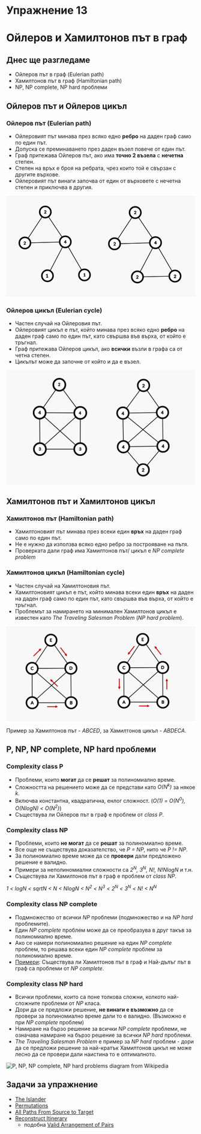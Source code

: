 # Упражнение 13

# Ойлеров и Хамилтонов път в граф

## Днес ще разгледаме

- Ойлеров път в граф (Eulerian path)
- Хамилтонов път в граф (Hamiltonian path)
- NP, NP complete, NP hard проблеми
  
## Ойлеров път и Ойлеров цикъл 

### Ойлеров път (Eulerian path)

- Ойлеровият път минава през всяко едно **ребро** на даден граф само по един път.
- Допуска се преминаването през даден възел повече от един път.
- Граф притежава Ойлеров път, ако има **точно 2 възела** с **нечетна** степен.
- Степен на връх е броя на ребрата, чрез които той е свързан с другите върхове.
- Ойлеровият път винаги започва от един от върховете с нечетна степен и приключва в другия.

![Simple Eulerian path and cycle graphs](media/simple_eulerian_path_and_cycle.png)

### Ойлеров цикъл (Eulerian cycle)

- Частен случай на Ойлеровия път.
- Ойлеровият цикъл е път, който минава през всяко едно **ребро** на даден граф само по един път, като свършва във върха, от който е тръгнал.
- Граф притежава Ойлеров цикъл, ако **всички** възли в графа са от четна степен.
- Цикълът може да започне от който и да е възел.

![Complex Eulerian path and cycle graphs](media/complex_eulerian_path_and_cycle.png)


## Хамилтонов път и Хамилтонов цикъл

### Хамилтонов път (Hamiltonian path)

- Хамилтоновият път минава през всеки един **връх** на даден граф само по един път.
- Не е нужно да използва всяко едно ребро за построяване на пътя.
- Проверката дали граф има Хамилтонов път/ цикъл е *NP complete problem*

### Хамилтонов цикъл (Hamiltonian cycle)

- Частен случай на Хамилтоновия път.
- Хамилтоновият цикъл е път, който минава всеки един **връх** на даден на даден граф само по един път, като свършва във върха, от който е тръгнал.
- Проблемът за намирането на минимален Хамилтонов цикъл е известен като *The Traveling Salesman Problem* (*NP hard problem*).

![Hamiltonian path and cycle example](media/hamiltonian_path_and_cycle.png)

Пример за Хамилтонов път - *ABCED*, за Хамилтонов цикъл - *ABDECA*.

## P, NP, NP complete, NP hard проблеми

### Complexity class P 

- Проблеми, които **могат** да се **решат** за полиномиално време.
- Сложността на решението може да се представи като *O(N<sup>k</sup>)* за някое *k*.
- Включва константна, квадратична, енлог сложност. (*O(1) = O(N<sup>0</sup>), O(NlogN) < O(N<sup>2</sup>)*)
- Съществува ли Ойлеров път в граф е проблем от *class P*.
  
### Complexity class NP 

- Проблеми, които **не могат** да се **решат** за полиномиално време.
- Все още не съществува доказателство, че *P = NP*, нито че *P != NP*.
- За полиномиално време може да се **провери** дали предложено решение е валидно.
- Примери за неполиномиални сложности са *2<sup>N</sup>, 3<sup>N</sup>, N!, N!NlogN* и т.н.
- Съществува ли Хамилтонов път в граф е проблем от *class NP*.

*1 < logN < sqrtN < N < NlogN < N<sup>2</sup> < N<sup>3</sup> < 2<sup>N</sup> < 3<sup>N</sup> < N! < N<sup>N</sup>*

### Complexity class NP complete

- Подмножество от всички *NP* проблеми (подмножество и на *NP hard* проблемите).
- Един *NP complete* проблем може да се преобразува в друг такъв за полиномиално време.
- Ако се намери полиномиално решение на един *NP complete* проблем, то решава всеки един *NP complete* проблем за полиномиално време.
- [Примери](https://en.wikipedia.org/wiki/List_of_NP-complete_problems): Съществува ли Хамилтонов път в граф и Най-дълъг път в граф са проблеми от *NP complete*.

### Complexity class NP hard

- Всички проблеми, които са поне толкова сложни, колкото най-сложните проблеми от *NP* класа.
- Дори да се предложи решение, **не винаги е възможно** да се провери за полиномиално време дали то е валидно. (Възможно е при *NP complete* проблем)
- Намиране на бързо решение за всички *NP complete* проблеми, не означава намиране на бързо решение за всички *NP hard* проблеми.
- *The Traveling Salesman Problem* е пример за *NP hard* проблем - дори да се предложи решение за най-кратък Хамилтонов цикъл не може лесно да се провери дали наистина то е оптималното.

![P, NP, NP complete, NP hard problems diagram from Wikipedia](https://upload.wikimedia.org/wikipedia/commons/a/a0/P_np_np-complete_np-hard.svg)

## Задачи за упражнение

- [The Islander](https://www.hackerrank.com/contests/sda-hw-13-2022/challenges/islander/problem)
- [Permutations](https://leetcode.com/problems/permutations)
- [All Paths From Source to Target](https://leetcode.com/problems/all-paths-from-source-to-target)
- [Reconstruct Itinerary](https://leetcode.com/problems/reconstruct-itinerary)
  - подобна [Valid Arrangement of Pairs](https://leetcode.com/problems/valid-arrangement-of-pairs/)

